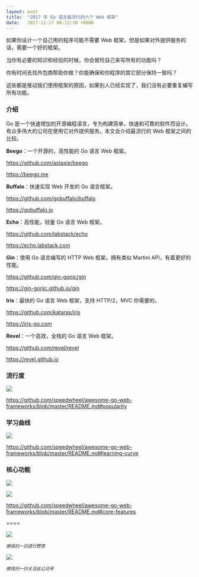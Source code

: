 ```yaml
---
layout: post
title:  "2017 年 Go 语言最流行的六个 Web 框架"
date:   2017-11-17 06:12:10 +0800
---
```

如果你设计一个自己用的程序可能不需要 Web 框架，但是如果对外提供服务的话，需要一个好的框架。

当你有必要的知识和经验的时候，你会冒险自己来写所有的功能吗？

你有时间去找外包商帮助你做？你能确保和你程序的其它部分保持一致吗？

这些都是推动我们使用框架的原因，如果别人已经实现了，我们没有必要重复编写所有功能。

### 介绍

Go 是一个快速增加的开源编程语言，专为构建简单，快速和可靠的软件而设计。有众多伟大的公司在使用它对外提供服务。本文会介绍最流行的 Web 框架之间的比较。

**Beego**：一个开源的，高性能的 Go 语言 Web 框架。

https://github.com/astaxie/beego

https://beego.me

**Buffalo**：快速实现 Web 开发的 Go 语言框架。

https://github.com/gobuffalo/buffalo

https://gobuffalo.io

**Echo**：高性能，轻量 Go 语言 Web 框架。

https://github.com/labstack/echo

https://echo.labstack.com

**Gin**：使用 Go 语言编写的 HTTP Web 框架。拥有类似 Martini API，有着更好的性能。

https://github.com/gin-gonic/gin

https://gin-gonic.github.io/gin

**Iris**：最快的 Go 语言 Web 框架，支持 HTTP/2，MVC 你需要的。

https://github.com/kataras/iris

https://iris-go.com

**Revel**：一个高效，全栈的 Go 语言 Web 框架。

https://github.com/revel/revel

https://revel.github.io

### 流行度

![](https://res.cloudinary.com/practicaldev/image/fetch/s--Byfs16_R--/c_limit%2Cf_auto%2Cfl_progressive%2Cq_auto%2Cw_880/https://thepracticaldev.s3.amazonaws.com/i/jofn8buzhvkot1xkpvq5.JPG)

https://github.com/speedwheel/awesome-go-web-frameworks/blob/master/README.md#popularity

### 学习曲线

![](https://res.cloudinary.com/practicaldev/image/fetch/s--kDYbLiyA--/c_limit%2Cf_auto%2Cfl_progressive%2Cq_auto%2Cw_880/https://thepracticaldev.s3.amazonaws.com/i/8txr6b1ad6gqs559215m.JPG)

https://github.com/speedwheel/awesome-go-web-frameworks/blob/master/README.md#learning-curve

### 核心功能

![](https://res.cloudinary.com/practicaldev/image/fetch/s--xkdFnwCV--/c_limit%2Cf_auto%2Cfl_progressive%2Cq_auto%2Cw_880/https://thepracticaldev.s3.amazonaws.com/i/rhyou3q14z1cjhjimq59.JPG)

![](https://res.cloudinary.com/practicaldev/image/fetch/s--09mT2BhX--/c_limit%2Cf_auto%2Cfl_progressive%2Cq_auto%2Cw_880/https://thepracticaldev.s3.amazonaws.com/i/kt35hh9t6cy98dbyf6k1.JPG)

https://github.com/speedwheel/awesome-go-web-frameworks/blob/master/README.md#core-features

====

![](http://pic.zinaer.com/201710/zanshang.jpg)

<small>*微信扫一扫进行赞赏*</small>

![](http://pic.zinaer.com/201710/zinaer_wx.jpg)

<small>*微信扫一扫关注此公众号*</small>
